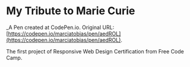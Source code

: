 # My Tribute to Marie Curie
 _A Pen created at CodePen.io. Original URL: [https://codepen.io/marciatobias/pen/aedROL](https://codepen.io/marciatobias/pen/aedROL).

 The first project of Responsive Web Design Certification from Free Code Camp.